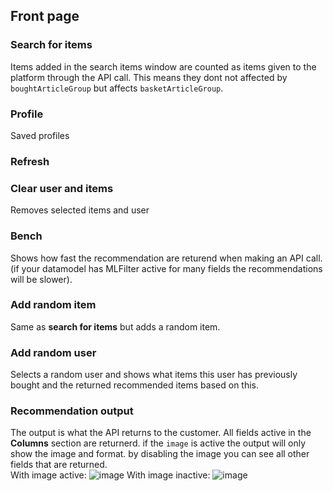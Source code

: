 ## Front page

### Search for items
Items added in the search items window are counted as items given to the platform through the API call. This means they dont not affected by `boughtArticleGroup` but affects `basketArticleGroup`. 

### Profile
Saved profiles

### Refresh

### Clear user and items
Removes selected items and user

### Bench
Shows how fast the recommendation are returend when making an API call. (if your datamodel has MLFilter active for many fields the recommendations will be slower).

### Add random item
Same as **search for items** but adds a random item.

### Add random user
Selects a random user and shows what items this user has previously bought and the returned recommended items based on this. 

### Recommendation output
The output is what the API returns to the customer. All fields active in the **Columns** section are returnerd. if the `image` is active the output will only show the image and format. by disabling the image you can see all other fields that are returned.  
With image active:
![image](https://user-images.githubusercontent.com/102239423/170311295-0a3f1097-cc4f-4829-a4fb-8962b3b5d5e7.png)
With image inactive:
![image](https://user-images.githubusercontent.com/102239423/170311416-cd596ff0-02d8-44b8-91d9-483ddcccb075.png)